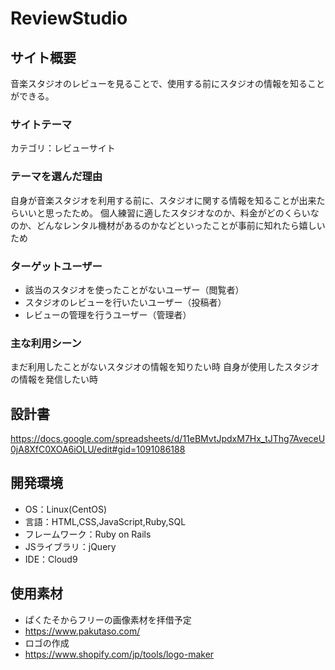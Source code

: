 # ReviewStudio

## サイト概要
音楽スタジオのレビューを見ることで、使用する前にスタジオの情報を知ることができる。

### サイトテーマ
カテゴリ：レビューサイト

### テーマを選んだ理由
自身が音楽スタジオを利用する前に、スタジオに関する情報を知ることが出来たらいいと思ったため。
個人練習に適したスタジオなのか、料金がどのくらいなのか、どんなレンタル機材があるのかなどといったことが事前に知れたら嬉しいため

### ターゲットユーザー
- 該当のスタジオを使ったことがないユーザー（閲覧者）
- スタジオのレビューを行いたいユーザー（投稿者）
- レビューの管理を行うユーザー（管理者）

### 主な利用シーン
まだ利用したことがないスタジオの情報を知りたい時
自身が使用したスタジオの情報を発信したい時

## 設計書
https://docs.google.com/spreadsheets/d/11eBMvtJpdxM7Hx_tJThg7AveceU0jA8XfC0XOA6iOLU/edit#gid=1091086188

## 開発環境
- OS：Linux(CentOS)
- 言語：HTML,CSS,JavaScript,Ruby,SQL
- フレームワーク：Ruby on Rails
- JSライブラリ：jQuery
- IDE：Cloud9

## 使用素材
- ぱくたそからフリーの画像素材を拝借予定
- https://www.pakutaso.com/
- ロゴの作成
- https://www.shopify.com/jp/tools/logo-maker